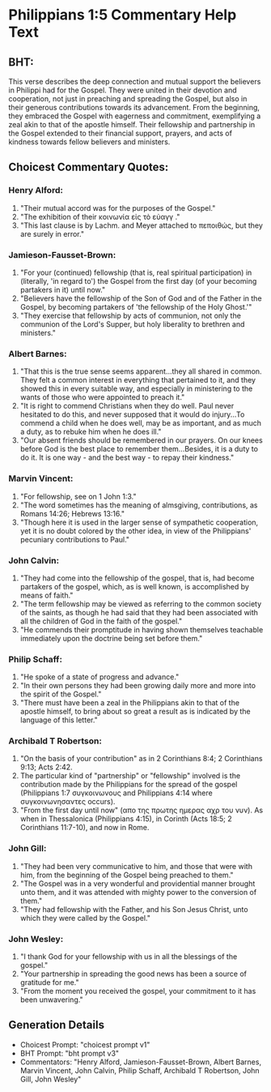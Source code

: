 # Philippians 1:5 Commentary Help Text

## BHT:
This verse describes the deep connection and mutual support the believers in Philippi had for the Gospel. They were united in their devotion and cooperation, not just in preaching and spreading the Gospel, but also in their generous contributions towards its advancement. From the beginning, they embraced the Gospel with eagerness and commitment, exemplifying a zeal akin to that of the apostle himself. Their fellowship and partnership in the Gospel extended to their financial support, prayers, and acts of kindness towards fellow believers and ministers.

## Choicest Commentary Quotes:
### Henry Alford:
1. "Their mutual accord was for the purposes of the Gospel." 
2. "The exhibition of their κοινωνία εἰς τὸ εὐαγγ ."
3. "This last clause is by Lachm. and Meyer attached to πεποιθώς, but they are surely in error."

### Jamieson-Fausset-Brown:
1. "For your (continued) fellowship (that is, real spiritual participation) in (literally, 'in regard to') the Gospel from the first day (of your becoming partakers in it) until now."
2. "Believers have the fellowship of the Son of God and of the Father in the Gospel, by becoming partakers of 'the fellowship of the Holy Ghost.'"
3. "They exercise that fellowship by acts of communion, not only the communion of the Lord's Supper, but holy liberality to brethren and ministers."


### Albert Barnes:
1. "That this is the true sense seems apparent...they all shared in common. They felt a common interest in everything that pertained to it, and they showed this in every suitable way, and especially in ministering to the wants of those who were appointed to preach it." 
2. "It is right to commend Christians when they do well. Paul never hesitated to do this, and never supposed that it would do injury...To commend a child when he does well, may be as important, and as much a duty, as to rebuke him when he does ill."
3. "Our absent friends should be remembered in our prayers. On our knees before God is the best place to remember them...Besides, it is a duty to do it. It is one way - and the best way - to repay their kindness."

### Marvin Vincent:
1. "For fellowship, see on 1 John 1:3." 
2. "The word sometimes has the meaning of almsgiving, contributions, as Romans 14:26; Hebrews 13:16."
3. "Though here it is used in the larger sense of sympathetic cooperation, yet it is no doubt colored by the other idea, in view of the Philippians' pecuniary contributions to Paul."

### John Calvin:
1. "They had come into the fellowship of the gospel, that is, had become partakers of the gospel, which, as is well known, is accomplished by means of faith."
2. "The term fellowship may be viewed as referring to the common society of the saints, as though he had said that they had been associated with all the children of God in the faith of the gospel."
3. "He commends their promptitude in having shown themselves teachable immediately upon the doctrine being set before them."

### Philip Schaff:
1. "He spoke of a state of progress and advance."
2. "In their own persons they had been growing daily more and more into the spirit of the Gospel."
3. "There must have been a zeal in the Philippians akin to that of the apostle himself, to bring about so great a result as is indicated by the language of this letter."

### Archibald T Robertson:
1. "On the basis of your contribution" as in 2 Corinthians 8:4; 2 Corinthians 9:13; Acts 2:42.
2. The particular kind of "partnership" or "fellowship" involved is the contribution made by the Philippians for the spread of the gospel (Philippians 1:7 συγκοινωνους and Philippians 4:14 where συγκοινωνησαντες occurs).
3. "From the first day until now" (απο της πρωτης ημερας αχρ του νυν). As when in Thessalonica (Philippians 4:15), in Corinth (Acts 18:5; 2 Corinthians 11:7-10), and now in Rome.

### John Gill:
1. "They had been very communicative to him, and those that were with him, from the beginning of the Gospel being preached to them."
2. "The Gospel was in a very wonderful and providential manner brought unto them, and it was attended with mighty power to the conversion of them."
3. "They had fellowship with the Father, and his Son Jesus Christ, unto which they were called by the Gospel."

### John Wesley:
1. "I thank God for your fellowship with us in all the blessings of the gospel." 
2. "Your partnership in spreading the good news has been a source of gratitude for me." 
3. "From the moment you received the gospel, your commitment to it has been unwavering."


## Generation Details
- Choicest Prompt: "choicest prompt v1"
- BHT Prompt: "bht prompt v3"
- Commentators: "Henry Alford, Jamieson-Fausset-Brown, Albert Barnes, Marvin Vincent, John Calvin, Philip Schaff, Archibald T Robertson, John Gill, John Wesley"
